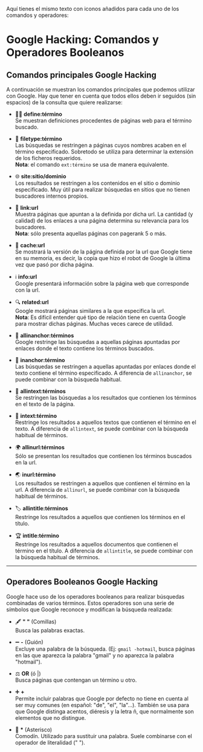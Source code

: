 Aquí tienes el mismo texto con iconos añadidos para cada uno de los comandos y operadores:

# Google Hacking: Comandos y Operadores Booleanos

## Comandos principales Google Hacking

A continuación se muestran los comandos principales que podemos utilizar con Google. Hay que tener en cuenta que todos ellos deben ir seguidos (sin espacios) de la consulta que quiere realizarse:

- 🧑‍🏫 **define:término**  
  Se muestran definiciones procedentes de páginas web para el término buscado.

- 📄 **filetype:término**  
  Las búsquedas se restringen a páginas cuyos nombres acaben en el término especificado. Sobretodo se utiliza para determinar la extensión de los ficheros requeridos.  
  **Nota**: el comando `ext:término` se usa de manera equivalente.

- 🌐 **site:sitio/dominio**  
  Los resultados se restringen a los contenidos en el sitio o dominio especificado. Muy útil para realizar búsquedas en sitios que no tienen buscadores internos propios.

- 🔗 **link:url**  
  Muestra páginas que apuntan a la definida por dicha url. La cantidad (y calidad) de los enlaces a una página determina su relevancia para los buscadores.  
  **Nota**: sólo presenta aquellas páginas con pagerank 5 o más.

- 💾 **cache:url**  
  Se mostrará la versión de la página definida por la url que Google tiene en su memoria, es decir, la copia que hizo el robot de Google la última vez que pasó por dicha página.

- ℹ️ **info:url**  
  Google presentará información sobre la página web que corresponde con la url.

- 🔍 **related:url**  
  Google mostrará páginas similares a la que especifica la url.  
  **Nota**: Es difícil entender qué tipo de relación tiene en cuenta Google para mostrar dichas páginas. Muchas veces carece de utilidad.

- 📌 **allinanchor:términos**  
  Google restringe las búsquedas a aquellas páginas apuntadas por enlaces donde el texto contiene los términos buscados.

- 🧲 **inanchor:término**  
  Las búsquedas se restringen a aquellas apuntadas por enlaces donde el texto contiene el término especificado. A diferencia de `allinanchor`, se puede combinar con la búsqueda habitual.

- 📜 **allintext:términos**  
  Se restringen las búsquedas a los resultados que contienen los términos en el texto de la página.

- 📝 **intext:término**  
  Restringe los resultados a aquellos textos que contienen el término en el texto. A diferencia de `allintext`, se puede combinar con la búsqueda habitual de términos.

- 🌍 **allinurl:términos**  
  Sólo se presentan los resultados que contienen los términos buscados en la url.

- 🌏 **inurl:término**  
  Los resultados se restringen a aquellos que contienen el término en la url. A diferencia de `allinurl`, se puede combinar con la búsqueda habitual de términos.

- 🏷️ **allintitle:términos**  
  Restringe los resultados a aquellos que contienen los términos en el título.

- 🏆 **intitle:término**  
  Restringe los resultados a aquellos documentos que contienen el término en el título. A diferencia de `allintitle`, se puede combinar con la búsqueda habitual de términos.

---

## Operadores Booleanos Google Hacking

Google hace uso de los operadores booleanos para realizar búsquedas combinadas de varios términos. Estos operadores son una serie de símbolos que Google reconoce y modifican la búsqueda realizada:

- 🖋️ **" "** (Comillas)  
  Busca las palabras exactas.

- ➖ **-** (Guión)  
  Excluye una palabra de la búsqueda. (Ej: `gmail -hotmail`, busca páginas en las que aparezca la palabra "gmail" y no aparezca la palabra "hotmail").

- ⚖️ **OR** (ó |)  
  Busca páginas que contengan un término u otro.

- ➕ **+**  
  Permite incluir palabras que Google por defecto no tiene en cuenta al ser muy comunes (en español: "de", "el", "la"…). También se usa para que Google distinga acentos, diéresis y la letra ñ, que normalmente son elementos que no distingue.

- 🔲 **\*** (Asterisco)  
  Comodín. Utilizado para sustituir una palabra. Suele combinarse con el operador de literalidad (" ").
